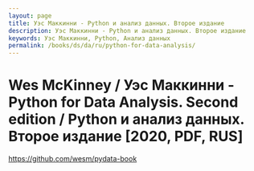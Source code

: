 ```yaml
---
layout: page
title: Уэс Маккинни - Python и анализ данных. Второе издание
description: Уэс Маккинни - Python и анализ данных. Второе издание
keywords: Уэс Маккинни, Python, Анализ данных
permalink: /books/ds/da/ru/python-for-data-analysis/
---
```


# Wes McKinney / Уэс Маккинни - Python for Data Analysis. Second edition / Python и анализ данных. Второе издание [2020, PDF, RUS]

https://github.com/wesm/pydata-book

<br/>
